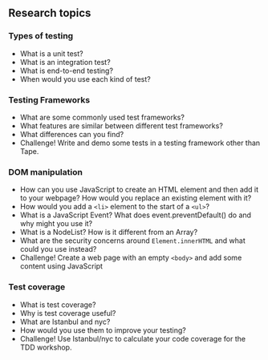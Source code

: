 ## Research topics

### Types of testing
- What is a unit test?
- What is an integration test?
- What is end-to-end testing?
- When would you use each kind of test?

### Testing Frameworks
- What are some commonly used test frameworks?
- What features are similar between different test frameworks?
- What differences can you find?
- Challenge! Write and demo some tests in a testing framework other than Tape.

### DOM manipulation
- How can you use JavaScript to create an HTML element and then add it to your webpage? How would you replace an existing element with it?
- How would you add a `<li>` element to the start of a `<ul>`?
- What is a JavaScript Event? What does event.preventDefault() do and why might you use it?
- What is a NodeList? How is it different from an Array?
- What are the security concerns around `Element.innerHTML` and what could you use instead?
- Challenge! Create a web page with an empty `<body>` and add some content using JavaScript

### Test coverage
- What is test coverage?
- Why is test coverage useful?
- What are Istanbul and nyc?
- How would you use them to improve your testing?
- Challenge! Use Istanbul/nyc to calculate your code coverage for the TDD workshop.
